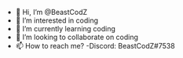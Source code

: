 - 👋 Hi, I’m @BeastCodZ
- 👀 I’m interested in coding
- 🌱 I’m currently learning coding
- 💞️ I’m looking to collaborate on coding
- 📫 How to reach me? -Discord: BeastCodZ#7538
